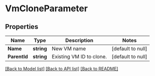 # VmCloneParameter

## Properties
Name | Type | Description | Notes
------------ | ------------- | ------------- | -------------
**Name** | **string** | New VM name | [default to null]
**ParentId** | **string** | Existing VM ID to clone. | [default to null]

[[Back to Model list]](../README.md#documentation-for-models) [[Back to API list]](../README.md#documentation-for-api-endpoints) [[Back to README]](../README.md)


